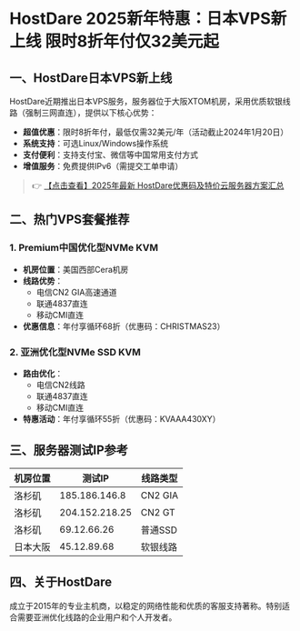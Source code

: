 # HostDare 2025新年特惠：日本VPS新上线 限时8折年付仅32美元起

## 一、HostDare日本VPS新上线

HostDare近期推出日本VPS服务，服务器位于大阪XTOM机房，采用优质软银线路（强制三网直连），提供以下核心优势：

- **超值优惠**：限时8折年付，最低仅需32美元/年（活动截止2024年1月20日）
- **系统支持**：可选Linux/Windows操作系统
- **支付便利**：支持支付宝、微信等中国常用支付方式
- **增值服务**：免费提供IPv6（需提交工单申请）

> 👉 [【点击查看】2025年最新 HostDare优惠码及特价云服务器方案汇总](https://bit.ly/hostdare)

## 二、热门VPS套餐推荐

### 1. Premium中国优化型NVMe KVM
- **机房位置**：美国西部Cera机房
- **线路优势**：
  - 电信CN2 GIA高速通道
  - 联通4837直连
  - 移动CMI直连
- **优惠信息**：年付享循环68折（优惠码：CHRISTMAS23）

### 2. 亚洲优化型NVMe SSD KVM
- **路由优化**：
  - 电信CN2线路
  - 联通4837直连
  - 移动CMI直连
- **特惠活动**：年付享循环55折（优惠码：KVAAA430XY）

## 三、服务器测试IP参考
| 机房位置       | 测试IP        | 线路类型       |
|----------------|---------------|----------------|
| 洛杉矶         | 185.186.146.8 | CN2 GIA        |
| 洛杉矶         | 204.152.218.25| CN2 GT         |
| 洛杉矶         | 69.12.66.26   | 普通SSD        |
| 日本大阪       | 45.12.89.68   | 软银线路       |

## 四、关于HostDare
成立于2015年的专业主机商，以稳定的网络性能和优质的客服支持著称。特别适合需要亚洲优化线路的企业用户和个人开发者。